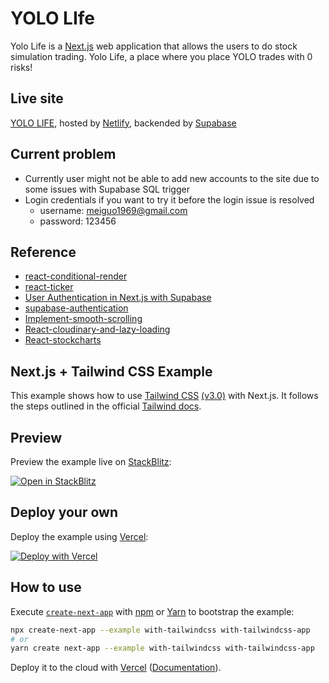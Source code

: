 # YOLO LIfe
Yolo Life is a [Next.js](https://nextjs.org/) web application that allows the users to do stock simulation trading. Yolo Life, a place where you place YOLO trades with 0 risks!

## Live site
[YOLO LIFE](https://tradingsim.netlify.app/), hosted by [Netlify](https://www.netlify.com/), backended by [Supabase](https://supabase.com/)

## Current problem
- Currently user might not be able to add new accounts to the site due to some issues with Supabase SQL trigger
- Login credentials if you want to try it before the login issue is resolved
    - username: meiguo1969@gmail.com
    - password: 123456

## Reference
- [react-conditional-render](https://stackoverflow.com/questions/46586165/react-conditionally-render-based-on-viewport-size)
- [react-ticker](https://github.com/AndreasFaust/react-ticker)
- [User Authentication in Next.js with Supabase](https://dev-clone.nuxtjs.app/misha_wtf/907359)
- [supabase-authentication](https://levelup.gitconnected.com/how-to-use-supabase-authentication-in-a-react-application-b23cd24e591b)
- [Implement-smooth-scrolling](https://www.digitalocean.com/community/tutorials/how-to-implement-smooth-scrolling-in-react)
- [React-cloudinary-and-lazy-loading](https://teacode.io/blog/how-to-speed-up-your-react-app-using-cloudinary-and-lazy-loading)
- [React-stockcharts](https://github.com/rrag/react-stockcharts-examples2)

## Next.js + Tailwind CSS Example

This example shows how to use [Tailwind CSS](https://tailwindcss.com/) [(v3.0)](https://tailwindcss.com/blog/tailwindcss-v3) with Next.js. It follows the steps outlined in the official [Tailwind docs](https://tailwindcss.com/docs/guides/nextjs).

## Preview

Preview the example live on [StackBlitz](http://stackblitz.com/):

[![Open in StackBlitz](https://developer.stackblitz.com/img/open_in_stackblitz.svg)](https://stackblitz.com/github/vercel/next.js/tree/canary/examples/with-tailwindcss)

## Deploy your own

Deploy the example using [Vercel](https://vercel.com?utm_source=github&utm_medium=readme&utm_campaign=next-example):

[![Deploy with Vercel](https://vercel.com/button)](https://vercel.com/new/git/external?repository-url=https://github.com/vercel/next.js/tree/canary/examples/with-tailwindcss&project-name=with-tailwindcss&repository-name=with-tailwindcss)

## How to use

Execute [`create-next-app`](https://github.com/vercel/next.js/tree/canary/packages/create-next-app) with [npm](https://docs.npmjs.com/cli/init) or [Yarn](https://yarnpkg.com/lang/en/docs/cli/create/) to bootstrap the example:

```bash
npx create-next-app --example with-tailwindcss with-tailwindcss-app
# or
yarn create next-app --example with-tailwindcss with-tailwindcss-app
```

Deploy it to the cloud with [Vercel](https://vercel.com/new?utm_source=github&utm_medium=readme&utm_campaign=next-example) ([Documentation](https://nextjs.org/docs/deployment)).


